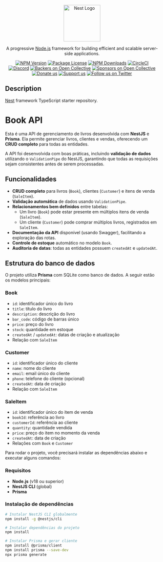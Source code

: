 <p align="center">
  <a href="http://nestjs.com/" target="blank"><img src="https://nestjs.com/img/logo-small.svg" width="120" alt="Nest Logo" /></a>
</p>

[circleci-image]: https://img.shields.io/circleci/build/github/nestjs/nest/master?token=abc123def456
[circleci-url]: https://circleci.com/gh/nestjs/nest

  <p align="center">A progressive <a href="http://nodejs.org" target="_blank">Node.js</a> framework for building efficient and scalable server-side applications.</p>
    <p align="center">
<a href="https://www.npmjs.com/~nestjscore" target="_blank"><img src="https://img.shields.io/npm/v/@nestjs/core.svg" alt="NPM Version" /></a>
<a href="https://www.npmjs.com/~nestjscore" target="_blank"><img src="https://img.shields.io/npm/l/@nestjs/core.svg" alt="Package License" /></a>
<a href="https://www.npmjs.com/~nestjscore" target="_blank"><img src="https://img.shields.io/npm/dm/@nestjs/common.svg" alt="NPM Downloads" /></a>
<a href="https://circleci.com/gh/nestjs/nest" target="_blank"><img src="https://img.shields.io/circleci/build/github/nestjs/nest/master" alt="CircleCI" /></a>
<a href="https://discord.gg/G7Qnnhy" target="_blank"><img src="https://img.shields.io/badge/discord-online-brightgreen.svg" alt="Discord"/></a>
<a href="https://opencollective.com/nest#backer" target="_blank"><img src="https://opencollective.com/nest/backers/badge.svg" alt="Backers on Open Collective" /></a>
<a href="https://opencollective.com/nest#sponsor" target="_blank"><img src="https://opencollective.com/nest/sponsors/badge.svg" alt="Sponsors on Open Collective" /></a>
  <a href="https://paypal.me/kamilmysliwiec" target="_blank"><img src="https://img.shields.io/badge/Donate-PayPal-ff3f59.svg" alt="Donate us"/></a>
    <a href="https://opencollective.com/nest#sponsor"  target="_blank"><img src="https://img.shields.io/badge/Support%20us-Open%20Collective-41B883.svg" alt="Support us"></a>
  <a href="https://twitter.com/nestframework" target="_blank"><img src="https://img.shields.io/twitter/follow/nestframework.svg?style=social&label=Follow" alt="Follow us on Twitter"></a>
</p>
  <!--[![Backers on Open Collective](https://opencollective.com/nest/backers/badge.svg)](https://opencollective.com/nest#backer)
  [![Sponsors on Open Collective](https://opencollective.com/nest/sponsors/badge.svg)](https://opencollective.com/nest#sponsor)-->

## Description

[Nest](https://github.com/nestjs/nest) framework TypeScript starter repository.

# Book API

Esta é uma API de gerenciamento de livros desenvolvida com **NestJS** e **Prisma**. Ela permite gerenciar livros, clientes e vendas, oferecendo um **CRUD completo** para todas as entidades.

A API foi desenvolvida com boas práticas, incluindo **validação de dados** utilizando o `ValidationPipe` do NestJS, garantindo que todas as requisições sejam consistentes antes de serem processadas.

## Funcionalidades

- **CRUD completo** para livros (`Book`), clientes (`Customer`) e itens de venda (`SaleItem`).
- **Validação automática** de dados usando `ValidationPipe`.
- **Relacionamentos bem definidos** entre tabelas:
  - Um livro (`Book`) pode estar presente em múltiplos itens de venda (`SaleItem`).
  - Um cliente (`Customer`) pode comprar múltiplos livros, registrados em `SaleItem`.
- **Documentação da API** disponível (usando Swagger), facilitando a exploração das rotas.
- **Controle de estoque** automático no modelo `Book`.
- **Auditoria de datas**: todas as entidades possuem `createdAt` e `updatedAt`.

## Estrutura do banco de dados

O projeto utiliza **Prisma** com SQLite como banco de dados. A seguir estão os modelos principais:

### Book

- `id`: identificador único do livro
- `title`: título do livro
- `description`: descrição do livro
- `bar_code`: código de barras único
- `price`: preço do livro
- `stock`: quantidade em estoque
- `createdAt` / `updatedAt`: datas de criação e atualização
- Relação com `SaleItem`

### Customer

- `id`: identificador único do cliente
- `name`: nome do cliente
- `email`: email único do cliente
- `phone`: telefone do cliente (opcional)
- `createdAt`: data de criação
- Relação com `SaleItem`

### SaleItem

- `id`: identificador único do item de venda
- `bookId`: referência ao livro
- `customerId`: referência ao cliente
- `quantity`: quantidade vendida
- `price`: preço do item no momento da venda
- `createdAt`: data de criação
- Relações com `Book` e `Customer`

<p>Para rodar o projeto, você precisará instalar as dependências abaixo e executar alguns comandos:</p>

### Requisitos

- **Node.js** (v18 ou superior)
- **NestJS CLI** (global)
- **Prisma**

### Instalação de dependências

```bash
# Instalar NestJS CLI globalmente
npm install -g @nestjs/cli

# Instalar dependências do projeto
npm install

# Instalar Prisma e gerar cliente
npm install @prisma/client
npm install prisma --save-dev
npx prisma generate
```
